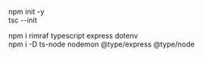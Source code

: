 npm init -y<br/>
tsc --init<br/>

npm i rimraf typescript express dotenv<br/>
npm i -D ts-node nodemon @type/express @type/node
